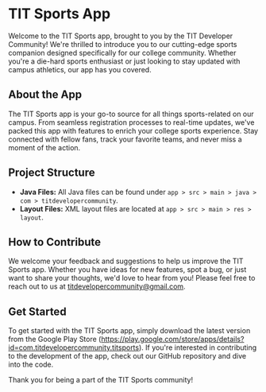 # TIT Sports App

Welcome to the TIT Sports app, brought to you by the TIT Developer Community! We're thrilled to introduce you to our cutting-edge sports companion designed specifically for our college community. Whether you're a die-hard sports enthusiast or just looking to stay updated with campus athletics, our app has you covered.

## About the App

The TIT Sports app is your go-to source for all things sports-related on our campus. From seamless registration processes to real-time updates, we've packed this app with features to enrich your college sports experience. Stay connected with fellow fans, track your favorite teams, and never miss a moment of the action.

## Project Structure

- **Java Files:** All Java files can be found under `app > src > main > java > com > titdevelopercommunity`.
- **Layout Files:** XML layout files are located at `app > src > main > res > layout`.

## How to Contribute

We welcome your feedback and suggestions to help us improve the TIT Sports app. Whether you have ideas for new features, spot a bug, or just want to share your thoughts, we'd love to hear from you! Please feel free to reach out to us at [titdevelopercommunity@gmail.com](mailto:titdevelopercommunity@gmail.com).

## Get Started

To get started with the TIT Sports app, simply download the latest version from the Google Play Store (https://play.google.com/store/apps/details?id=com.titdevelopercommunity.titsports). If you're interested in contributing to the development of the app, check out our GitHub repository and dive into the code.

Thank you for being a part of the TIT Sports community!
